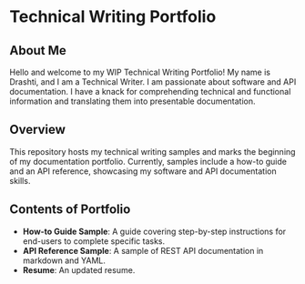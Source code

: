 # Technical Writing Portfolio

## About Me

Hello and welcome to my WIP Technical Writing Portfolio! My name is Drashti, and I am a Technical Writer. I am passionate about software and API documentation. I have a knack for comprehending technical and functional information and translating them into presentable documentation.

## Overview

This repository hosts my technical writing samples and marks the beginning of my documentation portfolio. Currently, samples include a how-to guide and an API reference, showcasing my software and API documentation skills.


## Contents of Portfolio
-   **How-to Guide Sample**: A guide covering step-by-step instructions for end-users to complete specific tasks.
-   **API Reference Sample**: A sample of REST API documentation in markdown and YAML.
-   **Resume**: An updated resume.
